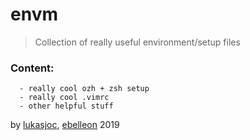 # envm
> Collection of really useful environment/setup files 

### Content:
```
  - really cool ozh + zsh setup
  - really cool .vimrc
  - other helpful stuff
```

by [lukasjoc](https://lukasjoc.com), [ebelleon](https://ebelleon.de) 2019
